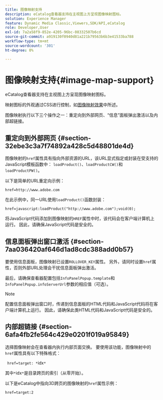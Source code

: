 ```yaml
---
title: 图像映射支持
description: eCatalog查看器支持在主视图上方呈现图像映射图标。
solution: Experience Manager
feature: Dynamic Media Classic,Viewers,SDK/API,eCatalog
role: Developer,User
exl-id: 7a2a58f9-852e-4205-96bc-08332507b6cd
source-git-commit: a919130f0940d81a221b79563b6b3e41533ba788
workflow-type: tm+mt
source-wordcount: '301'
ht-degree: 0%

---
```


# 图像映射支持{#image-map-support}

eCatalog查看器支持在主视图上方呈现图像映射图标。

映射图标的外观通过CSS进行控制，如[图像映射效果](../../c-html5-s7-aem-asset-viewers/c-html5-20-ecatalog-viewer-about/c-html5-20-ecatalog-viewer-customizingviewer/r-html5-ecatalog-viewer-20-customize-imagemapeffect.md#reference-261df27d1ed145c882b26b88e33a0289)中所述。

图像映射执行以下三个操作之一：重定向到外部网页、“信息”面板弹出激活以及内部超链接。

## 重定向到外部网页 {#section-32ebe3c3a7f74892a428c5d48801de4d}

图像映射的`href`属性具有指向外部资源的URL，该URL显式指定或封装在受支持的JavaScript模板函数中： `loadProduct()`、`loadProductCW()`和`loadProductPW()`。

以下是简单的URL重定向示例：

`href=http://www.adobe.com`

在此示例中，同一URL使用`loadProduct()`函数封装：

`href=javascript:loadProduct("http://www.adobe.com");void(0);`

将JavaScript代码添加到图像映射的`HREF`属性中时，该代码会在客户端计算机上运行。 因此，请确保JavaScript代码是安全的。

## 信息面板弹出窗口激活 {#section-7aa036420af646d1ad8cdc388add0b57}

要使用信息面板，图像映射已设置`ROLLOVER_KEY`属性。 另外，请同时设置`href`属性，否则外部URL处理会干扰信息面板弹出激活。

最后，请确保查看器配置包括`InfoPanelPopup.template`和`InfoPanelPopup.infoServerUrl`参数的相应值（可选）。

>[!NOTE]
>
>配置信息面板弹出窗口时，传递到信息面板的HTML代码和JavaScript代码将在客户端计算机上运行。 因此，请确保此类HTML代码和JavaScript代码是安全的。

## 内部超链接 {#section-6afa4fb2fe564c429e0201f019a95849}

选择图像映射会在查看器内执行内部页面交换。 要使用该功能，图像映射中的`href`属性具有以下特殊格式：

` href=target: *`idx`*`

其中`*`idx`*`是目录跨页的索引（从零开始）。

以下是eCatalog中指向3D跨页的图像映射的`href`属性示例：

`href=target:2`
